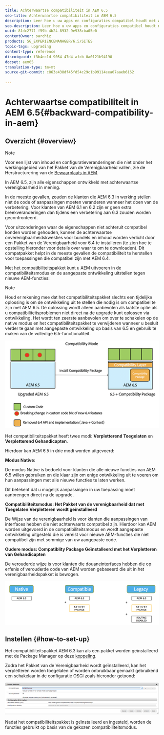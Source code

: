 ```yaml
---
title: Achterwaartse compatibiliteit in AEM 6.5
seo-title: Achterwaartse compatibiliteit in AEM 6.5
description: Leer hoe u uw apps en configuraties compatibel houdt met AEM 6.5
seo-description: Leer hoe u uw apps en configuraties compatibel houdt met AEM 6.5
uuid: 81dc2771-f59b-4b24-8932-9e938cba05e0
contentOwner: sarchiz
products: SG_EXPERIENCEMANAGER/6.5/SITES
topic-tags: upgrading
content-type: reference
discoiquuid: f3b4ec1d-9054-47d4-afcb-0a0121b94190
docset: aem65
translation-type: tm+mt
source-git-commit: c863e438df45fd54c29c1b99114eea07aaeb6162

---
```



# Achterwaartse compatibiliteit in AEM 6.5{#backward-compatibility-in-aem}

## Overzicht {#overview}

>[!NOTE]
>
>Voor een lijst van inhoud en configuratieveranderingen die niet onder het werkingsgebied van het Pakket van de Verenigbaarheid vallen, zie de Herstructurering van de [Bewaarplaats in AEM](/help/sites-deploying/repository-restructuring.md).

In AEM 6.5, zijn alle eigenschappen ontwikkeld met achterwaartse verenigbaarheid in mening.

In de meeste gevallen, zouden de klanten die AEM 6.3 in werking stellen niet de code of aanpassingen moeten veranderen wanneer het doen van de verbetering. Voor klanten van AEM 6.1 en 6.2 zijn er geen extra breekveranderingen dan tijdens een verbetering aan 6.3 zouden worden geconfronteerd.

Voor uitzonderingen waar de eigenschappen niet achteruit compatibel konden worden gehouden, kunnen de achterwaartse onverenigbaarheidskwesties voor bundels en inhoud worden verlicht door een Pakket van de Verenigbaarheid voor 6.4 te installeren (te zien hoe te opstelling hieronder voor details over waar te om te downloaden). Dit compatpakket helpt in de meeste gevallen de compatibiliteit te herstellen voor toepassingen die compatibel zijn met AEM 6.4.

Met het compatibiliteitspakket kunt u AEM uitvoeren in de compatibiliteitsmodus en de aangepaste ontwikkeling uitstellen tegen nieuwe AEM-functies:

>[!NOTE]
>
>Houd er rekening mee dat het compatibiliteitspakket slechts een tijdelijke oplossing is om de ontwikkeling uit te stellen die nodig is om compatibel te zijn met AEM 6.5. De oplossing wordt alleen aanbevolen als laatste optie als u compatibiliteitsproblemen niet direct na de upgrade kunt oplossen via ontwikkeling. Het wordt ten zeerste aanbevolen om over te schakelen op de native modus en het compatibiliteitspakket te verwijderen wanneer u besluit verder te gaan met aangepaste ontwikkeling op basis van 6.5 en gebruik te maken van de volledige 6.5-functionaliteit.

![verkorten](assets/sase.png)

Het compatibiliteitspakket heeft twee modi: **Verpletterend Toegelaten** en **Verpletterend Gehandicapten**.

Hierdoor kan AEM 6.5 in drie modi worden uitgevoerd:

**Modus Native:**

De modus Native is bedoeld voor klanten die alle nieuwe functies van AEM 6.5 willen gebruiken en die klaar zijn om enige ontwikkeling uit te voeren om hun aanpassingen met alle nieuwe functies te laten werken.

Dit betekent dat u mogelijk aanpassingen in uw toepassing moet aanbrengen direct na de upgrade.

**Compatibiliteitsmodus: Het Pakket van de verenigbaarheid dat met Toegelaten Verpletteren wordt geïnstalleerd**

De Wijze van de verenigbaarheid is voor klanten die aanpassingen van interfaces hebben die niet achterwaarts compatibel zijn. Hierdoor kan AEM worden uitgevoerd in de compatibiliteitsmodus en wordt aangepaste ontwikkeling uitgesteld die is vereist voor nieuwe AEM-functies die niet compatibel zijn met sommige van uw aangepaste code.

**Oudere modus: Compatiblity Package Geïnstalleerd met het Verpletteren van Gehandicapten**

De verouderde wijze is voor klanten die douaneinterfaces hebben die op erfenis of verouderde code van AEM worden gebaseerd die uit in het verenigbaarheidspakket is bewogen.

![sapte](assets/sapte.png)

## Instellen {#how-to-set-up}

Het compatibiliteitspakket AEM 6.3 kan als een pakket worden geïnstalleerd met de Package Manager op deze [koppeling](https://www.adobeaemcloud.com/content/marketplace/marketplaceProxy.html?packagePath=/content/companies/public/adobe/packages/cq640/compatpack/aem-compat-cq64-to-cq63).

Zodra het Pakket van de Verenigbaarheid wordt geïnstalleerd, kan het verpletteren worden toegelaten of worden onbruikbaar gemaakt gebruikend een schakelaar in de configuratie OSGI zoals hieronder getoond:

![screen_shot_2017-11-27at122421pm](assets/screen_shot_2017-11-27at122421pm.png)

Nadat het compatibiliteitspakket is geïnstalleerd en ingesteld, worden de functies gebruikt op basis van de gekozen compatibiliteitsmodus.
